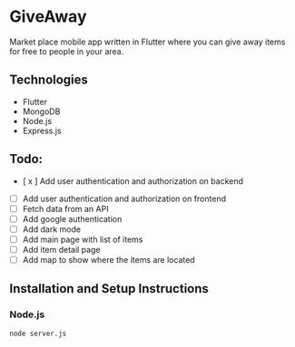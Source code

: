 # GiveAway
Market place mobile app written in Flutter where you can give away items for free to people in your area. 

## Technologies
* Flutter
* MongoDB
* Node.js
* Express.js

## Todo:
- [ x ] Add user authentication and authorization on backend
- [ ] Add user authentication and authorization on frontend
- [ ] Fetch data from an API
- [ ] Add google authentication
- [ ] Add dark mode
- [ ] Add main page with list of items
- [ ] Add item detail page
- [ ] Add map to show where the items are located

## Installation and Setup Instructions
### Node.js
```
node server.js
```